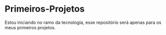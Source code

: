 # Primeiros-Projetos
Estou iniciando no ramo da tecnologia, esse repositório será apenas para os meus primeiros projetos.
